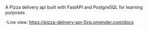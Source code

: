 A Pizza delivery api built with FastAPI and PostgreSQL for learning purposes

-Live view: https://pizza-delivery-api-5jrp.onrender.com/docs
